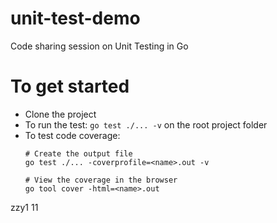 # unit-test-demo

Code sharing session on Unit Testing in Go

# To get started



- Clone the project
- To run the test: `go test ./... -v` on the root project folder
- To test code coverage:
  ```
  # Create the output file
  go test ./... -coverprofile=<name>.out -v
  
  # View the coverage in the browser
  go tool cover -html=<name>.out
  ```

zzy1 11


